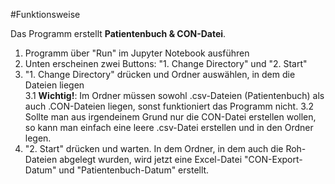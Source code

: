 #Funktionsweise

Das Programm erstellt **Patientenbuch & CON-Datei**. 
1. Programm über "Run" im Jupyter Notebook ausführen
2. Unten erscheinen zwei Buttons: "1. Change Directory" und "2. Start"
3. "1. Change Directory" drücken und Ordner auswählen, in dem die Dateien liegen <br/>
  3.1 **Wichtig!**: Im Ordner müssen sowohl .csv-Dateien (Patientenbuch) als auch .CON-Dateien liegen, sonst funktioniert das Programm nicht.
  3.2 Sollte man aus irgendeinem Grund nur die CON-Datei erstellen wollen, so kann man einfach eine leere .csv-Datei erstellen und in den Ordner legen.
4. "2. Start" drücken und warten. In dem Ordner, in dem auch die Roh-Dateien abgelegt wurden, wird jetzt eine Excel-Datei "CON-Export-Datum" und "Patientenbuch-Datum" erstellt.


